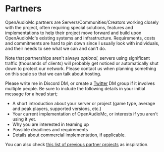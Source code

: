 [//]: # (TITLE:Partners)
[//]: # (DESCRIPTION:Partnerships and collaberations)
[//]: # (TAGS:youtubuers,big,servers,youtube,streamer,twitch,extra,more)

# Partners
OpenAudioMc partners are Servers/Communities/Creators working closely with the project, often requiring special solutions, features and implementations to help their project move forward and build upon OpenAudioMc's existing systems and infrastructure.
Requirements, costs and commitments are hard to pin down since I usually look with individuals, and their needs to see what we can and can't do.

Note that partnerships aren't always _optional_, servers using significant traffic (thousands of clients) will probably get noticed or automatically shut down to protect our network. Please contact us when planning something on this scale so that we can talk about hosting.

Please write me in Discord DM, or create a [Twitter](https://twitter.com/Mindgamesnl) DM group if it involves multiple people. Be sure to include the following details in your initial message for a head start;
 - A short introduction about your server or project (game type, average and peak players, supported versions, etc.)
 - Your current implementation of OpenAudioMc, or interests if you aren't using it yet.
 - Why you are interested in teaming up
 - Possible deadlines and requirements
 - Details about commercial implementation, if applicable.

You can also check [this list of previous partner projects](partner_projects.md) as inspiration.

